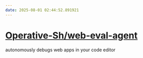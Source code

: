 ```yaml
---
date: 2025-08-01 02:44:52.891921
---
```


# [Operative-Sh/web-eval-agent](https://github.com/Operative-Sh/web-eval-agent)

autonomously debugs web apps in your code editor